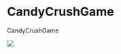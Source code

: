 # CandyCrushGame
CandyCrushGame 


<img src="https://user-images.githubusercontent.com/70886925/106363281-41e46800-6330-11eb-93a0-5d98dc4ba59c.jpg"/>

